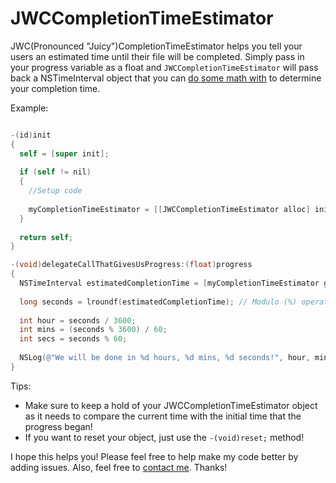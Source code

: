 JWCCompletionTimeEstimator
==========================
JWC(Pronounced "Juicy")CompletionTimeEstimator helps you tell your users an estimated time until their file will be completed. Simply pass in your progress variable as a float and `JWCCompletionTimeEstimator` will pass back a NSTimeInterval object that you can [do some math with](http://stackoverflow.com/a/15304826/1301654) to determine your completion time.

Example:

```Objective-C

-(id)init
{
  self = [super init];
  
  if (self != nil)
  {
    //Setup code
    
    myCompletionTimeEstimator = [[JWCCompletionTimeEstimator alloc] init];
  }
  
  return self;
}

-(void)delegateCallThatGivesUsProgress:(float)progress
{
  NSTimeInterval estimatedCompletionTime = [myCompletionTimeEstimator getAmountOfTimeLeftUntilCompletionWithProgress:progress];
  
  long seconds = lroundf(estimatedCompletionTime); // Modulo (%) operator below needs int or long
    
  int hour = seconds / 3600;
  int mins = (seconds % 3600) / 60;
  int secs = seconds % 60;
    
  NSLog(@"We will be done in %d hours, %d mins, %d seconds!", hour, mins,secs);
}


```

Tips:

- Make sure to keep a hold of your JWCCompletionTimeEstimator object as it needs to compare the current time with the initial time that the progress began!
- If you want to reset your object, just use the `-(void)reset;` method!

I hope this helps you! Please feel free to help make my code better by adding issues. Also, feel free to [contact me](https://twitter.com/willchilcutt). Thanks!
